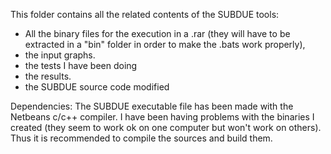 This folder contains all the related contents of the SUBDUE tools:

* All the binary files for the execution in a .rar (they will have to be extracted in a "bin" folder in order to make the .bats work properly),
* the input graphs.
* the tests I have been doing
* the results.
* the SUBDUE source code modified

Dependencies: The SUBDUE executable file has been made with the Netbeans c/c++ compiler. 
I have been having problems with the binaries I created (they seem to work ok on one computer but won't work on others). Thus it is recommended to compile the sources and build them.
